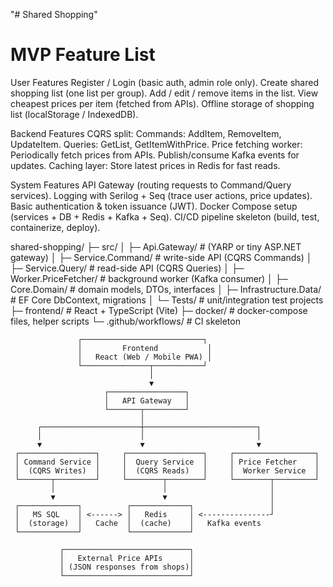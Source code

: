﻿"# Shared Shopping" 

MVP Feature List
=====================
User Features
    Register / Login (basic auth, admin role only).
    Create shared shopping list (one list per group).
    Add / edit / remove items in the list.
    View cheapest prices per item (fetched from APIs).
    Offline storage of shopping list (localStorage / IndexedDB).

Backend Features
    CQRS split:
        Commands: AddItem, RemoveItem, UpdateItem.
        Queries: GetList, GetItemWithPrice.
    Price fetching worker:
        Periodically fetch prices from APIs.
        Publish/consume Kafka events for updates.
    Caching layer:
        Store latest prices in Redis for fast reads.

System Features
    API Gateway (routing requests to Command/Query services).
    Logging with Serilog + Seq (trace user actions, price updates).
    Basic authentication & token issuance (JWT).
    Docker Compose setup (services + DB + Redis + Kafka + Seq).
    CI/CD pipeline skeleton (build, test, containerize, deploy).

shared-shopping/
├─ src/
│  ├─ Api.Gateway/           # (YARP or tiny ASP.NET gateway)
│  ├─ Service.Command/       # write-side API (CQRS Commands)
│  ├─ Service.Query/         # read-side API (CQRS Queries)
│  ├─ Worker.PriceFetcher/   # background worker (Kafka consumer)
│  ├─ Core.Domain/           # domain models, DTOs, interfaces
│  ├─ Infrastructure.Data/   # EF Core DbContext, migrations
│  └─ Tests/                 # unit/integration test projects
├─ frontend/                 # React + TypeScript (Vite)
├─ docker/                   # docker-compose files, helper scripts
└─ .github/workflows/        # CI skeleton

                   ┌───────────────────────────┐
                   │         Frontend           │
                   │   React (Web / Mobile PWA) │
                   └───────────────┬───────────┘
                                   │
                                   ▼
                         ┌─────────────────┐
                         │   API Gateway   │
                         └───────┬─────────┘
                                 │
          ┌──────────────────────┼─────────────────────────┐
          │                      │                         │
          ▼                      ▼                         ▼
     ┌─────────────────┐     ┌─────────────────┐     ┌──────────────────┐
     │ Command Service │     │  Query Service  │     │ Price Fetcher    │
     │  (CQRS Writes)  │     │  (CQRS Reads)   │     │  Worker Service  │
     └───────┬─────────┘     └────────┬────────┘     └────────┬─────────┘
             │                        │                       │
             ▼                        ▼                       │
     ┌─────────────┐          ┌─────────────┐                 │
     │   MS SQL    │ <------> │   Redis     │ <---------------┘
     │  (storage)  │   Cache  │  (cache)    │   Kafka events
     └─────────────┘          └─────────────┘

               ┌────────────────────────────┐
               │   External Price APIs      │
               │ (JSON responses from shops)│
               └────────────────────────────┘

